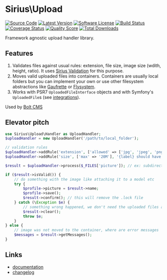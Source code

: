 # Sirius\Upload

[![Source Code](https://img.shields.io/badge/source-siriusphp/upload-blue.svg?style=flat-square)](https://github.com/siriusphp/upload)
[![Latest Version](https://img.shields.io/packagist/v/siriusphp/upload.svg?style=flat-square)](https://github.com/siriusphp/upload/releases)
[![Software License](https://img.shields.io/badge/license-MIT-brightgreen.svg?style=flat-square)](https://github.com/siriusphp/upload/blob/master/LICENSE)
[![Build Status](https://github.com/siriusphp/upload/actions/workflows/ci.yml/badge.svg)](https://github.com/siriusphp/upload/actions/workflows/ci.yml)
[![Coverage Status](https://img.shields.io/scrutinizer/coverage/g/siriusphp/upload.svg?style=flat-square)](https://scrutinizer-ci.com/g/siriusphp/upload/code-structure)
[![Quality Score](https://img.shields.io/scrutinizer/g/siriusphp/upload.svg?style=flat-square)](https://scrutinizer-ci.com/g/siriusphp/upload)
[![Total Downloads](https://img.shields.io/packagist/dt/siriusphp/upload.svg?style=flat-square)](https://packagist.org/packages/siriusphp/upload)

Framework agnostic upload handler library.

## Features

1. Validates files against usual rules: extension, file size, image size (wdith, height, ratio). It uses [Sirius Validation](https://github.com/siriusphp/validation) for this purpose.
2. Moves valid uploaded files into containers. Containers are usually local folders but you can implement your own or use other filesystem abstractions like [Gaufrette](https://github.com/KnpLabs/Gaufrette) or [Flysystem](https://github.com/FrenkyNet/Flysystem).
3. Works with PSR7 `UploadedFileInterface` objects and with Symfony's `UploadedFile`s (see [integrations](docs/integrations.md)).

Used by [Bolt CMS](https://bolt.cm/)

## Elevator pitch

```php
use Sirius\Upload\Handler as UploadHandler;
$uploadHandler = new UploadHandler('/path/to/local_folder');

// validation rules
$uploadHandler->addRule('extension', ['allowed' => ['jpg', 'jpeg', 'png']], '{label} should be a valid image (jpg, jpeg, png)', 'Profile picture');
$uploadHandler->addRule('size', ['max' => '20M'], '{label} should have less than {max}', 'Profile picture');

$result = $uploadHandler->process($_FILES['picture']); // ex: subdirectory/my_headshot.png

if ($result->isValid()) {
	// do something with the image like attaching it to a model etc
	try {
		$profile->picture = $result->name;
		$profile->save();
		$result->confirm(); // this will remove the .lock file
	} catch (\Exception $e) {
		// something wrong happened, we don't need the uploaded files anymore
		$result->clear();
		throw $e;
	}
} else {
	// image was not moved to the container, where are error messages
	$messages = $result->getMessages();
}
```

## Links

- [documentation](https://www.sirius.ro/php/sirius/upload/)
- [changelog](CHANGELOG.md)
